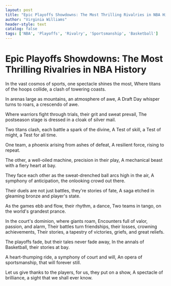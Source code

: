 ```yaml
---
layout: post
title: "Epic Playoffs Showdowns: The Most Thrilling Rivalries in NBA History"
author: "Virginia Williams"
header-style: text
catalog: false
tags: ['NBA', 'Playoffs', 'Rivalry', 'Sportsmanship', 'Basketball']
---
```


# Epic Playoffs Showdowns: The Most Thrilling Rivalries in NBA History

In the vast cosmos of sports, one spectacle shines the most,
Where titans of the hoops collide, a clash of towering coasts.

In arenas large as mountains, an atmosphere of awe,
A Draft Day whisper turns to roars, a crescendo of awe.

Where warriors fight through trials, their grit and sweat prevail,
The postseason stage is dressed in a cloak of silver mail.

Two titans clash, each battle a spark of the divine,
A Test of skill, a Test of might, a Test for all time.

One team, a phoenix arising from ashes of defeat,
A resilient force, rising to repeat.

The other, a well-oiled machine, precision in their play,
A mechanical beast with a fiery heart at bay.

They face each other as the sweat-drenched ball arcs high in the air,
A symphony of anticipation, the onlooking crowd out there.

Their duels are not just battles, they're stories of fate,
A saga etched in gleaming bronze and player's state.

As the games ebb and flow, their rhythm, a dance,
Two teams in tango, on the world's grandest prance.

In the court's dominion, where giants roam,
Encounters full of valor, passion, and alarm,
Their battles turn friendships, their losses, crowning achievements,
Their stories, a tapestry of victories, griefs, and great reliefs.

The playoffs fade, but their tales never fade away,
In the annals of Basketball, their stories at bay.

A heart-thumping ride, a symphony of court and will,
An opera of sportsmanship, that will forever still.

Let us give thanks to the players, for us, they put on a show,
A spectacle of brilliance, a sight that we shall ever know.
